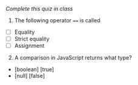 *Complete this quiz in class*

1. The following operator `==` is called

- [ ] Equality
- [ ] Strict equality
- [ ] Assignment

2. A comparison in JavaScript returns what type?

- [boolean] [true]
- [null] [false]
